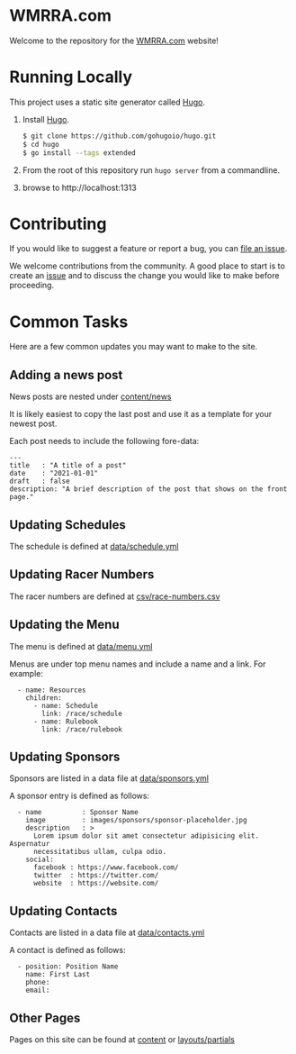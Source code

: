 # WMRRA.com

Welcome to the repository for the [WMRRA.com](https://wmrra.com) website!

# Running Locally

This project uses a static site generator called [Hugo](https://gohugo.io).

1) Install [Hugo](https://gohugo.io/getting-started/installing/#quick-install).
   ```bash
   $ git clone https://github.com/gohugoio/hugo.git
   $ cd hugo
   $ go install --tags extended
   ```
2) From the root of this repository run `hugo server` from a commandline.

3) browse to http://localhost:1313

# Contributing

If you would like to suggest a feature or report a bug, you can
[file an issue](https://github.com/wmrra/wmrra-com/issues/new/choose).

We welcome contributions from the community. A good place to start is to create
an [issue](https://github.com/wmrra/wmrra-com/issues/new/choose) and to discuss
the change you would like to make before proceeding.

# Common Tasks
Here are a few common updates you may want to make to the site.

## Adding a news post
News posts are nested under [content/news](content/news)

It is likely easiest to copy the last post and use it as a template for your newest post.

Each post needs to include the following fore-data:
```
---
title   : "A title of a post"
date    : "2021-01-01"
draft   : false
description: "A brief description of the post that shows on the front page."
```

## Updating Schedules
The schedule is defined at [data/schedule.yml](data/schedule.yml)

## Updating Racer Numbers
The racer numbers are defined at [csv/race-numbers.csv](csv/race-numbers.csv)

## Updating the Menu
The menu is defined at [data/menu.yml](data/menu.yml)

Menus are under top menu names and include a name and a link. For example:
```
  - name: Resources
    children: 
      - name: Schedule
        link: /race/schedule
      - name: Rulebook
        link: /race/rulebook
```

## Updating Sponsors
Sponsors are listed in a data file at [data/sponsors.yml](data/sponsors.yml)

A sponsor entry is defined as follows:

```
  - name          : Sponsor Name
    image         : images/sponsors/sponsor-placeholder.jpg
    description   : >
      Lorem ipsum dolor sit amet consectetur adipisicing elit. Aspernatur
      necessitatibus ullam, culpa odio.
    social:
      facebook : https://www.facebook.com/
      twitter  : https://twitter.com/
      website  : https://website.com/
```

## Updating Contacts
Contacts are listed in a data file at [data/contacts.yml](data/contacts.yml)

A contact is defined as follows:
```
  - position: Position Name
    name: First Last
    phone:
    email:
```

## Other Pages
Pages on this site can be found at [content](content) or [layouts/partials](layouts/partials)
